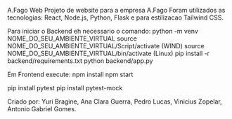 A.Fago Web
Projeto de website para a empresa A.Fago
Foram utilizados as tecnologias: React, Node.js, Python, Flask e para estilizacao Tailwind CSS.

Para iniciar o Backend eh necessario o comando:
python -m venv NOME_DO_SEU_AMBIENTE_VIRTUAL
source NOME_DO_SEU_AMBIENTE_VIRTUAL/Script/activate  (WIND)
source NOME_DO_SEU_AMBIENTE_VIRTUAL/bin/activate  (Linux)
pip install -r backend/requirements.txt
python backend/app.py

Em Frontend execute:
npm install
npm start

pip install pytest
pip install pytest-mock

Criado por: Yuri Bragine, Ana Clara Guerra, Pedro Lucas, Vinicius Zopelar, Antonio Gabriel Gomes.